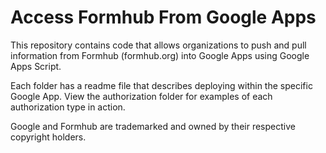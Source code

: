 Access Formhub From Google Apps
======================================

This repository contains code that allows organizations to push and pull information from Formhub (formhub.org) into Google Apps using Google Apps Script. 

Each folder has a readme file that describes deploying within the specific Google App.
View the authorization folder for examples of each authorization type in action.

Google and Formhub are trademarked and owned by their respective copyright holders. 
